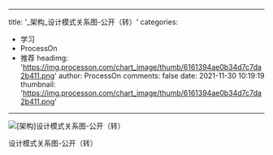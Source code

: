 
---
title: '_架构_设计模式关系图-公开（转）'
categories: 
 - 学习
 - ProcessOn
 - 推荐
headimg: 'https://img.processon.com/chart_image/thumb/6161394ae0b34d7c7da2b411.png'
author: ProcessOn
comments: false
date: 2021-11-30 10:19:19
thumbnail: 'https://img.processon.com/chart_image/thumb/6161394ae0b34d7c7da2b411.png'
---

<div>   
<img class="thumb" alt="[架构]设计模式关系图-公开（转）" src="https://img.processon.com/chart_image/thumb/6161394ae0b34d7c7da2b411.png" referrerpolicy="no-referrer">
<p>设计模式关系图-公开（转）</p>  
</div>
            